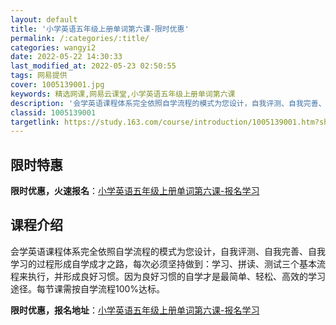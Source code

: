 ```yaml
---
layout: default
title: '小学英语五年级上册单词第六课-限时优惠'
permalink: /:categories/:title/
categories: wangyi2
date: 2022-05-22 14:30:33
last_modified_at: 2022-05-23 02:50:55
tags: 网易提供
cover: 1005139001.jpg
keywords: 精选网课,网易云课堂,小学英语五年级上册单词第六课
description: '会学英语课程体系完全依照自学流程的模式为您设计，自我评测、自我完善、自我学习的过程形成自学成才之路，每次必须坚持做到：学'
classid: 1005139001
targetlink: https://study.163.com/course/introduction/1005139001.htm?share=1&shareId=1025206652&utm_campaign=share&utm_medium=iphoneShare&utm_source=&utm_u=1025206652
---
```


## 限时特惠

**限时优惠，火速报名**：[小学英语五年级上册单词第六课-报名学习](https://study.163.com/course/introduction/1005139001.htm?share=1&shareId=1025206652&utm_campaign=share&utm_medium=iphoneShare&utm_source=&utm_u=1025206652)

## 课程介绍

会学英语课程体系完全依照自学流程的模式为您设计，自我评测、自我完善、自我学习的过程形成自学成才之路，每次必须坚持做到：学习、拼读、测试三个基本流程来执行，并形成良好习惯。因为良好习惯的自学才是最简单、轻松、高效的学习途径。每节课需按自学流程100%达标。

**限时优惠，报名地址**：[小学英语五年级上册单词第六课-报名学习](https://study.163.com/course/introduction/1005139001.htm?share=1&shareId=1025206652&utm_campaign=share&utm_medium=iphoneShare&utm_source=&utm_u=1025206652)

